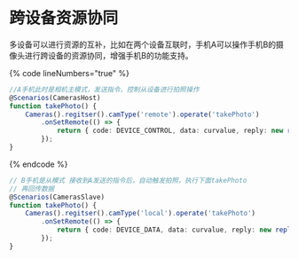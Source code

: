 # 跨设备资源协同

多设备可以进行资源的互补，比如在两个设备互联时，手机A可以操作手机B的摄像头进行跨设备的资源协同，增强手机B的功能支持。

{% code lineNumbers="true" %}
```typescript
//A手机此时是相机主模式，发送指令，控制从设备进行拍照操作
@Scenarios(CamerasHost)
function takePhoto() {
    Cameras().regitser().camType('remote').operate('takePhoto')
        .onSetRemote(() => {
            return { code: DEVICE_CONTROL, data: curvalue, reply: new reply() }
        });
}
```
{% endcode %}

```typescript
// B手机是从模式 接收到A发送的指令后，自动触发拍照，执行下面takePhoto
// 再回传数据
@Scenarios(CamerasSlave)
function takePhoto() {
    Cameras().regitser().camType('local').operate('takePhoto')
        .onSetRemote(() => {
            return { code: DEVICE_DATA, data: curvalue, reply: new reply() }
        });
}
```
